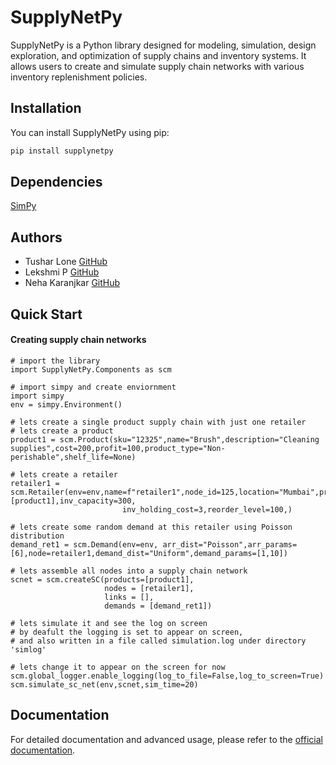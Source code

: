 # SupplyNetPy

SupplyNetPy is a Python library designed for modeling, simulation, design exploration, and optimization of supply chains and inventory systems. It allows users to create and simulate supply chain networks with various inventory replenishment policies.

## Installation

You can install SupplyNetPy using pip:

```sh
pip install supplynetpy
```

## Dependencies

[SimPy](https://simpy.readthedocs.io/en/latest/)

## Authors

- Tushar Lone [GitHub](https://github.com/tusharlone)
- Lekshmi P [GitHub](https://github.com/LekshmiPremkumar)
- Neha Karanjkar [GitHub](https://github.com/NehaKaranjkar)

## Quick Start
#### Creating supply chain networks
~~~
# import the library
import SupplyNetPy.Components as scm

# import simpy and create enviornment
import simpy
env = simpy.Environment()

# lets create a single product supply chain with just one retailer
# lets create a product
product1 = scm.Product(sku="12325",name="Brush",description="Cleaning supplies",cost=200,profit=100,product_type="Non-perishable",shelf_life=None)

# lets create a retailer 
retailer1 = scm.Retailer(env=env,name=f"retailer1",node_id=125,location="Mumbai",products=[product1],inv_capacity=300,
                         inv_holding_cost=3,reorder_level=100,)

# lets create some random demand at this retailer using Poisson distribution
demand_ret1 = scm.Demand(env=env, arr_dist="Poisson",arr_params=[6],node=retailer1,demand_dist="Uniform",demand_params=[1,10])

# lets assemble all nodes into a supply chain network
scnet = scm.createSC(products=[product1],
                     nodes = [retailer1],
                     links = [],
                     demands = [demand_ret1])

# lets simulate it and see the log on screen
# by deafult the logging is set to appear on screen,
# and also written in a file called simulation.log under directory 'simlog'

# lets change it to appear on the screen for now
scm.global_logger.enable_logging(log_to_file=False,log_to_screen=True)
scm.simulate_sc_net(env,scnet,sim_time=20)
~~~


## Documentation
For detailed documentation and advanced usage, please refer to the [official documentation](#).